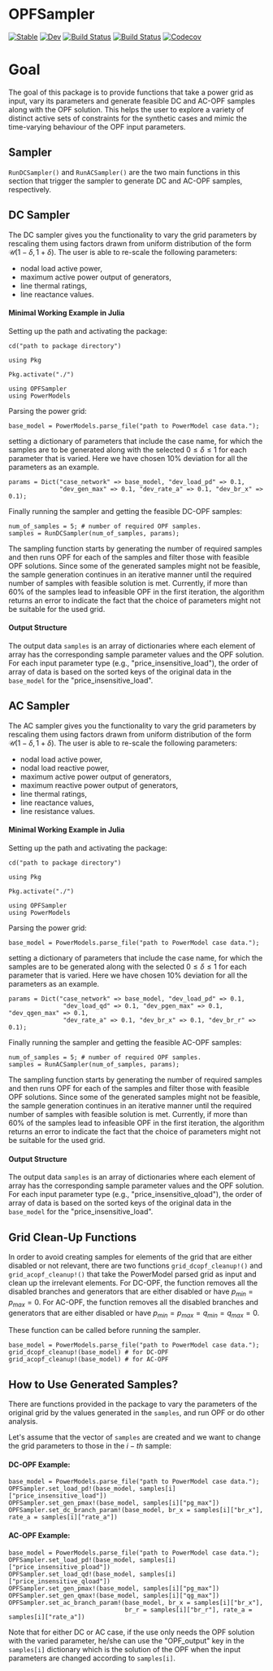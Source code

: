 # OPFSampler

[![Stable](https://img.shields.io/badge/docs-stable-blue.svg)](https://invenia.github.io/OPFSampler.jl/stable)
[![Dev](https://img.shields.io/badge/docs-dev-blue.svg)](https://invenia.github.io/OPFSampler.jl/dev)
[![Build Status](https://travis-ci.com/invenia/OPFSampler.jl.svg?branch=master)](https://travis-ci.com/invenia/OPFSampler.jl)
[![Build Status](https://ci.appveyor.com/api/projects/status/github/invenia/OPFSampler.jl?svg=true)](https://ci.appveyor.com/project/invenia/OPFSampler-jl)
[![Codecov](https://codecov.io/gh/invenia/OPFSampler.jl/branch/master/graph/badge.svg)](https://codecov.io/gh/invenia/OPFSampler.jl)

# Goal
The goal of this package is to provide functions that take a power grid as input, vary its parameters and generate feasible DC and AC-OPF samples along with the OPF solution. This helps the user to explore a variety of distinct active sets of constraints for the synthetic cases and mimic the time-varying behaviour of the OPF input parameters.

## Sampler
`RunDCSampler()` and `RunACSampler()` are the two main functions in this section that trigger the sampler to generate DC and AC-OPF samples, respectively.

## DC Sampler
The DC sampler gives you the functionality to vary the grid parameters by rescaling them using factors drawn from uniform distribution of the form $\mathcal{U}(1-\delta, 1+\delta)$. The user is able to re-scale the following parameters:

* nodal load active power,
* maximum active power output of generators,
* line thermal ratings,
* line reactance values.

#### Minimal Working Example in Julia
Setting up the path and activating the package:
```
cd("path to package directory")

using Pkg

Pkg.activate("./")

using OPFSampler
using PowerModels
```
Parsing the power grid:
```
base_model = PowerModels.parse_file("path to PowerModel case data.");
```

setting a dictionary of parameters that include the case name,
for which the samples are to be generated along with the selected $0 \leq \delta \leq 1$ for each parameter that is varied. Here we have chosen $10\%$ deviation for all the parameters as an example.

```
params = Dict("case_network" => base_model, "dev_load_pd" => 0.1,
              "dev_gen_max" => 0.1, "dev_rate_a" => 0.1, "dev_br_x" => 0.1);
```
Finally running the sampler and getting the feasible DC-OPF samples:
```
num_of_samples = 5; # number of required OPF samples.
samples = RunDCSampler(num_of_samples, params);
```
The sampling function starts by generating the number of required samples and then runs OPF for each of the samples and filter those with feasible OPF solutions. Since some of the generated samples might not be feasible, the sample generation continues in an iterative manner until the required number of samples with feasible solution is met. Currently, if more than 60\% of the samples lead to infeasible OPF in the first iteration, the algorithm returns an error to indicate the fact that the choice of parameters might not be suitable for the used grid.    

#### Output Structure
The output data `samples` is an array of dictionaries where each element of array has the corresponding sample parameter values and the OPF solution. For each input parameter type (e.g., "price_insensitive_load"), the order of array of data is based on the sorted keys of the original data in the `base_model` for the "price_insensitive_load".  
## AC Sampler
The AC sampler gives you the functionality to vary the grid parameters by rescaling them using factors drawn from uniform distribution of the form $\mathcal{U}(1-\delta, 1+\delta)$. The user is able to re-scale the following parameters:

* nodal load active power,
* nodal load reactive power,
* maximum active power output of generators,
* maximum reactive power output of generators,
* line thermal ratings,
* line reactance values,
* line resistance values.

#### Minimal Working Example in Julia
Setting up the path and activating the package:
```
cd("path to package directory")

using Pkg

Pkg.activate("./")

using OPFSampler
using PowerModels
```
Parsing the power grid:
```
base_model = PowerModels.parse_file("path to PowerModel case data.");
```

setting a dictionary of parameters that include the case name,
for which the samples are to be generated along with the selected $0 \leq \delta \leq 1$ for each parameter that is varied. Here we have chosen $10\%$ deviation for all the parameters as an example.

```
params = Dict("case_network" => base_model, "dev_load_pd" => 0.1,
               "dev_load_qd" => 0.1, "dev_pgen_max" => 0.1, "dev_qgen_max" => 0.1,
               "dev_rate_a" => 0.1, "dev_br_x" => 0.1, "dev_br_r" => 0.1);
```
Finally running the sampler and getting the feasible AC-OPF samples:
```
num_of_samples = 5; # number of required OPF samples.
samples = RunACSampler(num_of_samples, params);
```
The sampling function starts by generating the number of required samples and then runs OPF for each of the samples and filter those with feasible OPF solutions. Since some of the generated samples might not be feasible, the sample generation continues in an iterative manner until the required number of samples with feasible solution is met. Currently, if more than 60\% of the samples lead to infeasible OPF in the first iteration, the algorithm returns an error to indicate the fact that the choice of parameters might not be suitable for the used grid.    

#### Output Structure
The output data `samples` is an array of dictionaries where each element of array has the corresponding sample parameter values and the OPF solution. For each input parameter type (e.g., "price_insensitive_qload"), the order of array of data is based on the sorted keys of the original data in the `base_model` for the "price_insensitive_load".  

## Grid Clean-Up Functions
In order to avoid creating samples for elements of the grid that are either disabled or not relevant, there are two functions `grid_dcopf_cleanup!()`  and `grid_acopf_cleanup!()` that take the PowerModel parsed grid as input and clean up the irrelevant elements.
For DC-OPF, the function removes all the disabled branches and generators that are either disabled or have $p_{min}=p_{max}=0$. For AC-OPF, the function removes all the disabled branches and generators that are either disabled or have $p_{min}=p_{max}=q_{min}=q_{max}=0$.

These function can be called before running the sampler.
```
base_model = PowerModels.parse_file("path to PowerModel case data.");
grid_dcopf_cleanup!(base_model) # for DC-OPF
grid_acopf_cleanup!(base_model) # for AC-OPF
```

## How to Use Generated Samples?
There are functions provided in the package to vary the parameters of the original grid by the values generated in the `samples`, and run OPF or do other analysis.

Let's assume that the vector of `samples` are created and we want to change the grid parameters to those in the $i-th$ sample:

#### DC-OPF Example:
```
base_model = PowerModels.parse_file("path to PowerModel case data.");
OPFSampler.set_load_pd!(base_model, samples[i]["price_insensitive_load"])
OPFSampler.set_gen_pmax!(base_model, samples[i]["pg_max"])
OPFSampler.set_dc_branch_param!(base_model, br_x = samples[i]["br_x"],
rate_a = samples[i]["rate_a"])
```

#### AC-OPF Example:
```
base_model = PowerModels.parse_file("path to PowerModel case data.");
OPFSampler.set_load_pd!(base_model, samples[i]["price_insensitive_pload"])
OPFSampler.set_load_qd!(base_model, samples[i]["price_insensitive_qload"])
OPFSampler.set_gen_pmax!(base_model, samples[i]["pg_max"])
OPFSampler.set_gen_qmax!(base_model, samples[i]["qg_max"])
OPFSampler.set_ac_branch_param!(base_model, br_x = samples[i]["br_x"],
                                br_r = samples[i]["br_r"], rate_a = samples[i]["rate_a"])
```

Note that for either DC or AC case, if the use only needs the OPF solution with the varied parameter, he/she can use the "OPF_output" key in the `samples[i]` dictionary which is the solution of the OPF when the input parameters are changed according to `samples[i]`.
